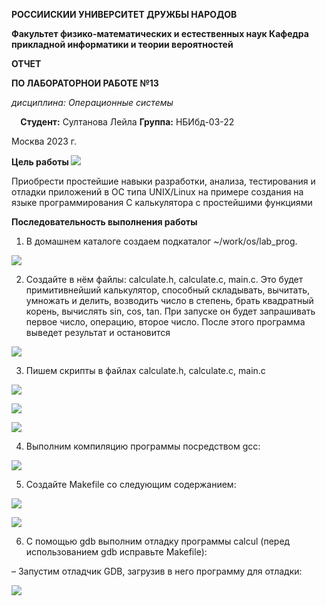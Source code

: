 ﻿**РОССИИСКИИ УНИВЕРСИТЕТ ДРУЖБЫ НАРОДОВ**

**Факультет физико-математических и естественных наук Кафедра прикладной информатики и теории вероятностей** 

**ОТЧЕТ** 

**ПО ЛАБОРАТОРНОИ РАБОТЕ №13** 

*дисциплина: Операционные системы*

`  `**Студент:** Султанова Лейла   **Группа:** НБИбд-03-22 

Москва 2023 г. 

**Цель работы ![](Aspose.Words.6c3b06f2-05df-4991-8ebd-aca93ac77070.001.png)**

Приобрести простейшие навыки разработки, анализа, тестирования и отладки приложений в ОС типа UNIX/Linux на примере создания на языке программирования С калькулятора с простейшими функциями 

**Последовательность выполнения работы** 

1. В домашнем каталоге создаем подкаталог ~/work/os/lab\_prog. 

![](Aspose.Words.6c3b06f2-05df-4991-8ebd-aca93ac77070.002.png)

2. Создайте в нём файлы: calculate.h, calculate.c, main.c. Это будет примитивнейший калькулятор, способный складывать, вычитать, умножать и делить, возводить число в степень, брать квадратный корень, вычислять sin, cos, tan. При запуске он будет запрашивать первое число, операцию, второе число. После этого программа выведет результат и остановится 

![](Aspose.Words.6c3b06f2-05df-4991-8ebd-aca93ac77070.003.png)

3. Пишем скрипты в файлах calculate.h, calculate.c, main.c 

![](Aspose.Words.6c3b06f2-05df-4991-8ebd-aca93ac77070.004.jpeg)

![](Aspose.Words.6c3b06f2-05df-4991-8ebd-aca93ac77070.005.jpeg)

![](Aspose.Words.6c3b06f2-05df-4991-8ebd-aca93ac77070.006.png)

4. Выполним компиляцию программы посредством gcc: 

![](Aspose.Words.6c3b06f2-05df-4991-8ebd-aca93ac77070.007.png)

5. Создайте Makefile со следующим содержанием: 

![](Aspose.Words.6c3b06f2-05df-4991-8ebd-aca93ac77070.008.png)

![](Aspose.Words.6c3b06f2-05df-4991-8ebd-aca93ac77070.009.jpeg)

6. С помощью gdb выполним отладку программы calcul (перед использованием gdb исправьте Makefile):  

– Запустим отладчик GDB, загрузив в него программу для отладки: 

![](Aspose.Words.6c3b06f2-05df-4991-8ebd-aca93ac77070.010.png)
